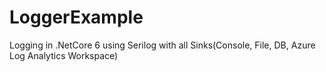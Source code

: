 # LoggerExample
Logging in .NetCore 6 using Serilog with all Sinks(Console, File, DB, Azure Log Analytics Workspace)
